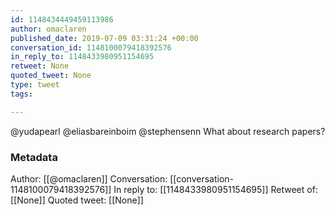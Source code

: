```yaml
---
id: 1148434449459113986
author: omaclaren
published_date: 2019-07-09 03:31:24 +00:00
conversation_id: 1148100079418392576
in_reply_to: 1148433980951154695
retweet: None
quoted_tweet: None
type: tweet
tags:

---
```


@yudapearl @eliasbareinboim @stephensenn What about research papers?

### Metadata

Author: [[@omaclaren]]
Conversation: [[conversation-1148100079418392576]]
In reply to: [[1148433980951154695]]
Retweet of: [[None]]
Quoted tweet: [[None]]

